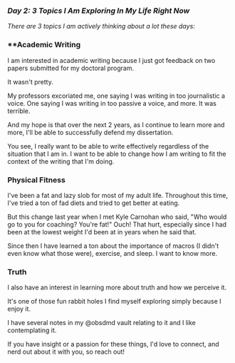 ### **_Day 2: 3 Topics I Am Exploring In My Life Right Now_**

_There are 3 topics I am actively thinking about a lot these days:_

### **Academic Writing

I am interested in academic writing because I just got feedback on two papers submitted for my doctoral program.

It wasn't pretty. 

My professors excoriated me, one saying I was writing in too journalistic a voice. One saying I was writing in too passive a voice, and more. It was terrible. 

And my hope is that over the next 2 years, as I continue to learn more and more, I'll be able to successfully defend my dissertation. 

You see, I really want to be able to write effectively regardless of the situation that I am in. I want to be able to change how I am writing to fit the context of the writing that I'm doing. 
### Physical Fitness

I've been a fat and lazy slob for most of my adult life. Throughout this time, I've tried a ton of fad diets and tried to get better at eating. 

But this change last year when I met Kyle Carnohan who said, "Who would go to you for coaching? You're fat!" Ouch! That hurt, especially since I had been at the lowest weight I'd been at in years when he said that. 

Since then I have learned a ton about the importance of macros (I didn't even know what those were), exercise, and sleep. I want to know more. 

### Truth
I also have an interest in learning more about truth and how we perceive it.

It's one of those fun rabbit holes I find myself exploring simply because I enjoy it.

I have several notes in my @obsdmd vault relating to it and I like contemplating it. 

If you have insight or a passion for these things, I'd love to connect, and nerd out about it with you, so reach out! 